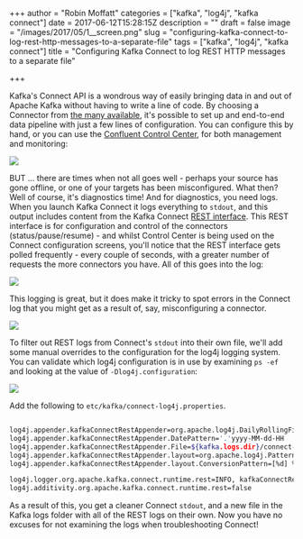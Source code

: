 +++
author = "Robin Moffatt"
categories = ["kafka", "log4j", "kafka connect"]
date = 2017-06-12T15:28:15Z
description = ""
draft = false
image = "/images/2017/05/1__screen.png"
slug = "configuring-kafka-connect-to-log-rest-http-messages-to-a-separate-file"
tags = ["kafka", "log4j", "kafka connect"]
title = "Configuring Kafka Connect to log REST HTTP messages to a separate file"

+++

Kafka's Connect API is a wondrous way of easily bringing data in and out of Apache Kafka without having to write a line of code. By choosing a Connector from [the many available](https://www.confluent.io/product/connectors/), it's possible to set up and end-to-end data pipeline with just a few lines of configuration. You can configure this by hand, or you can use the [Confluent Control Center](https://www.confluent.io/product/control-center/), for both management and monitoring: 

![](/content/images/2017/05/Control_Center.png)

BUT ... there are times when not all goes well - perhaps your source has gone offline, or one of your targets has been misconfigured. What then? Well of course, it's diagnostics time! And for diagnostics, you need logs. When you launch Kafka Connect it logs everything to `stdout`, and this output includes content from the Kafka Connect [REST interface](http://docs.confluent.io/current/connect/restapi.html). This REST interface is for configuration and control of the connectors (status/pause/resume) - and whilst Control Center is being used on the Connect configuration screens, you'll notice that the REST interface gets polled frequently - every couple of seconds, with a greater number of requests the more connectors you have. All of this goes into the log: 


![](/content/images/2017/05/1__screen-1.png)

This logging is great, but it does make it tricky to spot errors in the Connect log that you might get as a result of, say, misconfiguring a connector. 

![](/content/images/2017/05/1__screen_and_3__oracle_vbgeneric____ssh_-1.png)


To filter out REST logs from Connect's `stdout` into their own file, we'll add some manual overrides to the configuration for the log4j logging system. You can validate which log4j configuration is in use by examining `ps -ef` and looking at the value of `-Dlog4j.configuration`:

![](/content/images/2017/05/1__screen-2.png)

Add the following to `etc/kafka/connect-log4j.properties`. 
```bash

log4j.appender.kafkaConnectRestAppender=org.apache.log4j.DailyRollingFileAppender
log4j.appender.kafkaConnectRestAppender.DatePattern='.'yyyy-MM-dd-HH
log4j.appender.kafkaConnectRestAppender.File=${kafka.logs.dir}/connect-rest.log
log4j.appender.kafkaConnectRestAppender.layout=org.apache.log4j.PatternLayout
log4j.appender.kafkaConnectRestAppender.layout.ConversionPattern=[%d] %p %m (%c)%n

log4j.logger.org.apache.kafka.connect.runtime.rest=INFO, kafkaConnectRestAppender
log4j.additivity.org.apache.kafka.connect.runtime.rest=false
```

As a result of this, you get a cleaner Connect `stdout`, and a new file in the Kafka logs folder with all of the REST logs on their own. Now you have no excuses for not examining the logs when troubleshooting Connect!